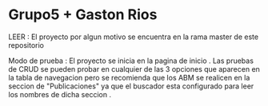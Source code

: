 # Grupo5 + Gaston Rios

LEER : El proyecto por algun motivo se encuentra en la rama master de este repositorio

Modo de prueba :
El proyecto se inicia en la pagina de inicio . Las pruebas de CRUD se pueden probar en cualquier de las 3 opciones que aparecen en la tabla de navegacion pero se recomienda que los ABM se realicen en la seccion de "Publicaciones" ya que el buscador esta configurado para leer los nombres de dicha seccion .
